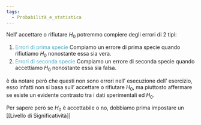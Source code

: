 ```yaml
---
tags:
  - Probabilità_e_statistica
---
```

Nell’ accettare o rifiutare $H_{0}$ potremmo compiere degli errori di 2 tipi:

1. <font color="#4bacc6">Errori di prima specie</font>
	Compiamo un errore di prima specie quando rifiutiamo $H_{0}$ nonostante essa sia vera.
2. <font color="#4bacc6">Errori di seconda specie</font>
	Compiamo un errore di seconda specie quando accettiamo $H_{0}$ nonostante essa sia falsa.

è da notare però che questi non sono errori nell’ esecuzione dell’ esercizio, esso infatti non si basa sull’ accettare o rifiutare $H_{0}$, ma piuttosto affermare se esiste un evidente contrasto tra i dati sperimentali ed $H_{0}$.

Per sapere però se $H_{0}$ è accettabile o no, dobbiamo prima impostare un [[Livello di Significatività]]
